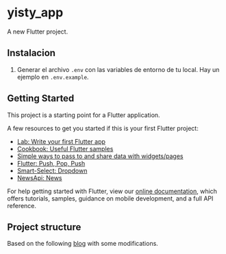 # yisty_app

A new Flutter project.

## Instalacion
1. Generar el archivo `.env` con las variables de entorno de tu local. Hay un ejemplo en `.env.example`.

## Getting Started

This project is a starting point for a Flutter application.

A few resources to get you started if this is your first Flutter project:

- [Lab: Write your first Flutter app](https://flutter.dev/docs/get-started/codelab)
- [Cookbook: Useful Flutter samples](https://flutter.dev/docs/cookbook)
- [Simple ways to pass to and share data with widgets/pages](https://medium.com/flutter-community/simple-ways-to-pass-to-and-share-data-with-widgets-pages-f8988534bd5b)
- [Flutter: Push, Pop, Push](https://medium.com/flutter-community/flutter-push-pop-push-1bb718b13c31)
- [Smart-Select: Dropdown](https://pub.dev/packages/smart_select)
- [NewsApi: News](https://pub.dev/packages/newsapi)

For help getting started with Flutter, view our
[online documentation](https://flutter.dev/docs), which offers tutorials,
samples, guidance on mobile development, and a full API reference.

## Project structure

Based on the following [blog](https://hackernoon.com/scalable-app-structure-in-flutter-dad61a4bc389) with some modifications.
